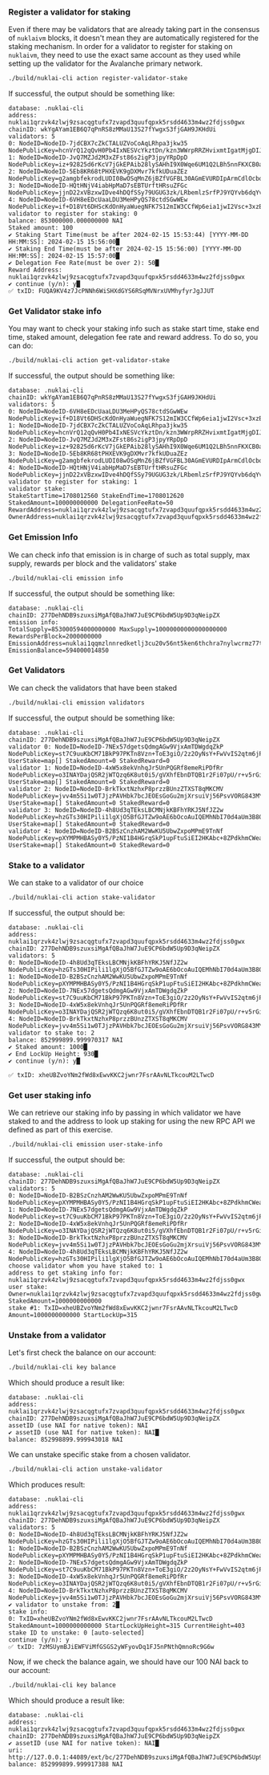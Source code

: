 ### Register a validator for staking

Even if there may be validators that are already taking part in the consensus of `nuklaivm` blocks, it doesn't mean they are automatically registered for the
staking mechanism. In order for a validator to register for staking on `nuklaivm`, they need to use the exact same account as they used while setting up the validator for
the Avalanche primary network.

```bash
./build/nuklai-cli action register-validator-stake
```

If successful, the output should be something like:

```
database: .nuklai-cli
address: nuklai1qrzvk4zlwj9zsacqgtufx7zvapd3quufqpxk5rsdd4633m4wz2fdjss0gwx
chainID: wkYgAYam1EB6Q7qPnRS8zMMaU13S27fYwgxS3fjGAH9JKHdUi
validators: 5
0: NodeID=NodeID-7jdCBX7cZkCTALUZVoCoAqLRhpa3jkw35 NodePublicKey=hcnVrQ12qQvH0Pb4IxNESVcYkztDn/kzn3WWrpRRZHvixmtIgatMjgDIJ8cRjOAB
1: NodeID=NodeID-JvQ7MZJd2M3xZFst86s2igP3jpyYRpDpD NodePublicKey=iz+92825d6rKcV7jGkEPAib28lySAHhI9X0Wqe6UM1Q2LBh5nnFKXCB0ak8c9b/S
2: NodeID=NodeID-5Eb8KR68tPHXEVK9gDXMvr7kfkUDuaZEz NodePublicKey=g2amgbfekrodLUDI08wOSqMnZ6jBZfVGFBL30AGmEVURDIpArmCdlOcbqbFftrIH
3: NodeID=NodeID-HQtHNjV4iabHpMaD7sEBTUrftHRsuZFGc NodePublicKey=jjnD22xVBzxwIDve4hDQfSSy79UGUG3zk/LRbemlzSrfPJ9YQYvb6dqYv3AHLnh3
4: NodeID=NodeID-6VH8eEDcUaaLDU3MeHPyQS78ctdSGwWEw NodePublicKey=if+D18Vt6DHScKdOnHyaWuegNFK7S12mIW3CCfWp6eia1jwI2Vsc+3xzByNtb7iY
validator to register for staking: 0
balance: 853000000.000000000 NAI
Staked amount: 100
✔ Staking Start Time(must be after 2024-02-15 15:53:44) [YYYY-MM-DD HH:MM:SS]: 2024-02-15 15:56:00█
✔ Staking End Time(must be after 2024-02-15 15:56:00) [YYYY-MM-DD HH:MM:SS]: 2024-02-15 15:57:00█
✔ Delegation Fee Rate(must be over 2): 50█
Reward Address: nuklai1qrzvk4zlwj9zsacqgtufx7zvapd3quufqpxk5rsdd4633m4wz2fdjss0gwx
✔ continue (y/n): y█
✅ txID: FUQA9KV4z7JcPNNh6WiSHXdGYS6RSqMVNrxUVMhyfyrJgJJUT
```

### Get Validator stake info

You may want to check your staking info such as stake start time, stake end time, staked amount, delegation fee rate and reward address. To do so, you can do:

```bash
./build/nuklai-cli action get-validator-stake
```

If successful, the output should be something like:

```
database: .nuklai-cli
chainID: wkYgAYam1EB6Q7qPnRS8zMMaU13S27fYwgxS3fjGAH9JKHdUi
validators: 5
0: NodeID=NodeID-6VH8eEDcUaaLDU3MeHPyQS78ctdSGwWEw NodePublicKey=if+D18Vt6DHScKdOnHyaWuegNFK7S12mIW3CCfWp6eia1jwI2Vsc+3xzByNtb7iY
1: NodeID=NodeID-7jdCBX7cZkCTALUZVoCoAqLRhpa3jkw35 NodePublicKey=hcnVrQ12qQvH0Pb4IxNESVcYkztDn/kzn3WWrpRRZHvixmtIgatMjgDIJ8cRjOAB
2: NodeID=NodeID-JvQ7MZJd2M3xZFst86s2igP3jpyYRpDpD NodePublicKey=iz+92825d6rKcV7jGkEPAib28lySAHhI9X0Wqe6UM1Q2LBh5nnFKXCB0ak8c9b/S
3: NodeID=NodeID-5Eb8KR68tPHXEVK9gDXMvr7kfkUDuaZEz NodePublicKey=g2amgbfekrodLUDI08wOSqMnZ6jBZfVGFBL30AGmEVURDIpArmCdlOcbqbFftrIH
4: NodeID=NodeID-HQtHNjV4iabHpMaD7sEBTUrftHRsuZFGc NodePublicKey=jjnD22xVBzxwIDve4hDQfSSy79UGUG3zk/LRbemlzSrfPJ9YQYvb6dqYv3AHLnh3
validator to register for staking: 1
validator stake:
StakeStartTime=1708012560 StakeEndTime=1708012620 StakedAmount=100000000000 DelegationFeeRate=50 RewardAddress=nuklai1qrzvk4zlwj9zsacqgtufx7zvapd3quufqpxk5rsdd4633m4wz2fdjss0gwx OwnerAddress=nuklai1qrzvk4zlwj9zsacqgtufx7zvapd3quufqpxk5rsdd4633m4wz2fdjss0gwx
```

### Get Emission Info

We can check info that emission is in charge of such as total supply, max supply, rewards per block and the validators' stake

```bash
./build/nuklai-cli emission info
```

If successful, the output should be something like:

```
database: .nuklai-cli
chainID: 277DehNDB9szuxsiMgAfQBaJhW7JuE9CP6bdW5Up9D3qNeipZX
emission info:
TotalSupply=853000594000000000 MaxSupply=10000000000000000000 RewardsPerBlock=2000000000 EmissionAddress=nuklai1qqmzlnnredketlj3cu20v56nt5ken6thchra7nylwcrmz77td654w2jmpt9 EmissionBalance=594000014850
```

### Get Validators

We can check the validators that have been staked

```bash
./build/nuklai-cli emission validators
```

If successful, the output should be something like:

```
database: .nuklai-cli
chainID: 277DehNDB9szuxsiMgAfQBaJhW7JuE9CP6bdW5Up9D3qNeipZX
validator 0: NodeID=NodeID-7NEx57dgetsQdmgAGw9VjxAmTDWgdqZkP NodePublicKey=st7C9uuKbCM71BkP97PKTn8Vzn+ToE3giO/2z2OyNsY+FwVvIS2qtm6jPChANOXk UserStake=map[] StakedAmount=0 StakedReward=0
validator 1: NodeID=NodeID-4xW5x8ekVnhqJr5UnPQGRf8emeRiPDfRr NodePublicKey=o3INAYDajQSR2jWTQzq6K8ut0i5/gVXhfEbnDTQB1r2Fi07pU/r+v5rGiEEECp/C UserStake=map[] StakedAmount=0 StakedReward=0
validator 2: NodeID=NodeID-BrkTkxtNzhxP8przzBUnzZTXST8qMKCMV NodePublicKey=jvv4m5Si1w0TJjzPAVHbk7bcJEOEsGoGu2mjXrsuiVj56PsvVORG843MYhTjE2uW UserStake=map[] StakedAmount=0 StakedReward=0
validator 3: NodeID=NodeID-4h8Ud3qTEksLBCMNjkKBFhYRKJ5NfJZ2w NodePublicKey=hzGTs30HIPili1lgXjO5BfGJTZw9oAE6bOcoAuIQEMhNbI70d4aUm3B80GMyUyLu UserStake=map[] StakedAmount=0 StakedReward=0
validator 4: NodeID=NodeID-B2BSzCnzhAM2WwKU5UbwZxpoMPmE9TnNf NodePublicKey=pXYMPMHBASy0Y5/PzNI1B4HGrqSkP1upFtuSiEI2HKAbc+8ZPdkhmCWearjYOWRE UserStake=map[] StakedAmount=0 StakedReward=0
```

### Stake to a validator

We can stake to a validator of our choice

```bash
./build/nuklai-cli action stake-validator
```

If successful, the output should be:

```
database: .nuklai-cli
address: nuklai1qrzvk4zlwj9zsacqgtufx7zvapd3quufqpxk5rsdd4633m4wz2fdjss0gwx
chainID: 277DehNDB9szuxsiMgAfQBaJhW7JuE9CP6bdW5Up9D3qNeipZX
validators: 5
0: NodeID=NodeID-4h8Ud3qTEksLBCMNjkKBFhYRKJ5NfJZ2w NodePublicKey=hzGTs30HIPili1lgXjO5BfGJTZw9oAE6bOcoAuIQEMhNbI70d4aUm3B80GMyUyLu
1: NodeID=NodeID-B2BSzCnzhAM2WwKU5UbwZxpoMPmE9TnNf NodePublicKey=pXYMPMHBASy0Y5/PzNI1B4HGrqSkP1upFtuSiEI2HKAbc+8ZPdkhmCWearjYOWRE
2: NodeID=NodeID-7NEx57dgetsQdmgAGw9VjxAmTDWgdqZkP NodePublicKey=st7C9uuKbCM71BkP97PKTn8Vzn+ToE3giO/2z2OyNsY+FwVvIS2qtm6jPChANOXk
3: NodeID=NodeID-4xW5x8ekVnhqJr5UnPQGRf8emeRiPDfRr NodePublicKey=o3INAYDajQSR2jWTQzq6K8ut0i5/gVXhfEbnDTQB1r2Fi07pU/r+v5rGiEEECp/C
4: NodeID=NodeID-BrkTkxtNzhxP8przzBUnzZTXST8qMKCMV NodePublicKey=jvv4m5Si1w0TJjzPAVHbk7bcJEOEsGoGu2mjXrsuiVj56PsvVORG843MYhTjE2uW
validator to stake to: 2
balance: 852999899.999970317 NAI
✔ Staked amount: 1000█
✔ End LockUp Height: 930█
✔ continue (y/n): y█

✅ txID: xheUBZvoYNm2fWd8xEwvKKC2jwnr7FsrAAvNLTkcouM2LTwcD
```

### Get user staking info

We can retrieve our staking info by passing in which validator we have staked to and the address to look up staking for using the new RPC API we defined as part of this exercise.

```bash
./build/nuklai-cli emission user-stake-info
```

If successful, the output should be:

```
database: .nuklai-cli
chainID: 277DehNDB9szuxsiMgAfQBaJhW7JuE9CP6bdW5Up9D3qNeipZX
validators: 5
0: NodeID=NodeID-B2BSzCnzhAM2WwKU5UbwZxpoMPmE9TnNf NodePublicKey=pXYMPMHBASy0Y5/PzNI1B4HGrqSkP1upFtuSiEI2HKAbc+8ZPdkhmCWearjYOWRE
1: NodeID=NodeID-7NEx57dgetsQdmgAGw9VjxAmTDWgdqZkP NodePublicKey=st7C9uuKbCM71BkP97PKTn8Vzn+ToE3giO/2z2OyNsY+FwVvIS2qtm6jPChANOXk
2: NodeID=NodeID-4xW5x8ekVnhqJr5UnPQGRf8emeRiPDfRr NodePublicKey=o3INAYDajQSR2jWTQzq6K8ut0i5/gVXhfEbnDTQB1r2Fi07pU/r+v5rGiEEECp/C
3: NodeID=NodeID-BrkTkxtNzhxP8przzBUnzZTXST8qMKCMV NodePublicKey=jvv4m5Si1w0TJjzPAVHbk7bcJEOEsGoGu2mjXrsuiVj56PsvVORG843MYhTjE2uW
4: NodeID=NodeID-4h8Ud3qTEksLBCMNjkKBFhYRKJ5NfJZ2w NodePublicKey=hzGTs30HIPili1lgXjO5BfGJTZw9oAE6bOcoAuIQEMhNbI70d4aUm3B80GMyUyLu
choose validator whom you have staked to: 1
address to get staking info for: nuklai1qrzvk4zlwj9zsacqgtufx7zvapd3quufqpxk5rsdd4633m4wz2fdjss0gwx
user stake:  Owner=nuklai1qrzvk4zlwj9zsacqgtufx7zvapd3quufqpxk5rsdd4633m4wz2fdjss0gwx StakedAmount=1000000000000
stake #1: TxID=xheUBZvoYNm2fWd8xEwvKKC2jwnr7FsrAAvNLTkcouM2LTwcD Amount=1000000000000 StartLockUp=315
```

### Unstake from a validator

Let's first check the balance on our account:

```bash
./build/nuklai-cli key balance
```

Which should produce a result like:

```
database: .nuklai-cli
address: nuklai1qrzvk4zlwj9zsacqgtufx7zvapd3quufqpxk5rsdd4633m4wz2fdjss0gwx
chainID: 277DehNDB9szuxsiMgAfQBaJhW7JuE9CP6bdW5Up9D3qNeipZX
assetID (use NAI for native token): NAI
✔ assetID (use NAI for native token): NAI█
balance: 852998899.999943018 NAI
```

We can unstake specific stake from a chosen validator.

```bash
./build/nuklai-cli action unstake-validator
```

Which produces result:

```
database: .nuklai-cli
address: nuklai1qrzvk4zlwj9zsacqgtufx7zvapd3quufqpxk5rsdd4633m4wz2fdjss0gwx
chainID: 277DehNDB9szuxsiMgAfQBaJhW7JuE9CP6bdW5Up9D3qNeipZX
validators: 5
0: NodeID=NodeID-4h8Ud3qTEksLBCMNjkKBFhYRKJ5NfJZ2w NodePublicKey=hzGTs30HIPili1lgXjO5BfGJTZw9oAE6bOcoAuIQEMhNbI70d4aUm3B80GMyUyLu
1: NodeID=NodeID-B2BSzCnzhAM2WwKU5UbwZxpoMPmE9TnNf NodePublicKey=pXYMPMHBASy0Y5/PzNI1B4HGrqSkP1upFtuSiEI2HKAbc+8ZPdkhmCWearjYOWRE
2: NodeID=NodeID-7NEx57dgetsQdmgAGw9VjxAmTDWgdqZkP NodePublicKey=st7C9uuKbCM71BkP97PKTn8Vzn+ToE3giO/2z2OyNsY+FwVvIS2qtm6jPChANOXk
3: NodeID=NodeID-4xW5x8ekVnhqJr5UnPQGRf8emeRiPDfRr NodePublicKey=o3INAYDajQSR2jWTQzq6K8ut0i5/gVXhfEbnDTQB1r2Fi07pU/r+v5rGiEEECp/C
4: NodeID=NodeID-BrkTkxtNzhxP8przzBUnzZTXST8qMKCMV NodePublicKey=jvv4m5Si1w0TJjzPAVHbk7bcJEOEsGoGu2mjXrsuiVj56PsvVORG843MYhTjE2uW
✔ validator to unstake from: 2█
stake info:
0: TxID=xheUBZvoYNm2fWd8xEwvKKC2jwnr7FsrAAvNLTkcouM2LTwcD StakedAmount=1000000000000 StartLockUpHeight=315 CurrentHeight=403
stake ID to unstake: 0 [auto-selected]
continue (y/n): y
✅ txID: 7zMSUymBJiEWFViMfGSGS2yWFyovDq1FJ5nPNthQmnoRc9G6w
```

Now, if we check the balance again, we should have our 100 NAI back to our account:

```bash
./build/nuklai-cli key balance
```

Which should produce a result like:

```
database: .nuklai-cli
address: nuklai1qrzvk4zlwj9zsacqgtufx7zvapd3quufqpxk5rsdd4633m4wz2fdjss0gwx
chainID: 277DehNDB9szuxsiMgAfQBaJhW7JuE9CP6bdW5Up9D3qNeipZX
✔ assetID (use NAI for native token): NAI█
uri: http://127.0.0.1:44089/ext/bc/277DehNDB9szuxsiMgAfQBaJhW7JuE9CP6bdW5Up9D3qNeipZX
balance: 852999899.999917388 NAI
```
